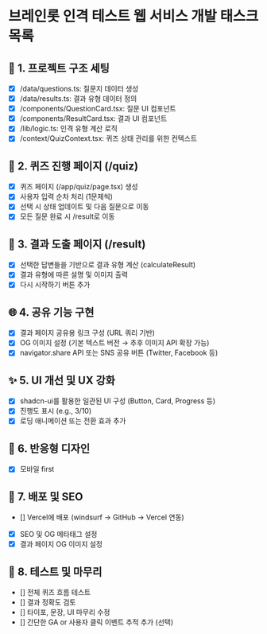 # 브레인롯 인격 테스트 웹 서비스 개발 태스크 목록

## 📁 1. 프로젝트 구조 세팅

- [x] /data/questions.ts: 질문지 데이터 생성
- [x] /data/results.ts: 결과 유형 데이터 정의
- [x] /components/QuestionCard.tsx: 질문 UI 컴포넌트
- [x] /components/ResultCard.tsx: 결과 UI 컴포넌트
- [x] /lib/logic.ts: 인격 유형 계산 로직
- [x] /context/QuizContext.tsx: 퀴즈 상태 관리를 위한 컨텍스트

## 🧠 2. 퀴즈 진행 페이지 (/quiz)

- [x] 퀴즈 페이지 (/app/quiz/page.tsx) 생성
- [x] 사용자 입력 순차 처리 (1문제씩)
- [x] 선택 시 상태 업데이트 및 다음 질문으로 이동
- [x] 모든 질문 완료 시 /result로 이동

## 🧮 3. 결과 도출 페이지 (/result)

- [x] 선택한 답변들을 기반으로 결과 유형 계산 (calculateResult)
- [x] 결과 유형에 따른 설명 및 이미지 출력
- [x] 다시 시작하기 버튼 추가

## 🌐 4. 공유 기능 구현

- [x] 결과 페이지 공유용 링크 구성 (URL 쿼리 기반)
- [x] OG 이미지 설정 (기본 텍스트 버전 → 추후 이미지 API 확장 가능)
- [x] navigator.share API 또는 SNS 공유 버튼 (Twitter, Facebook 등)

## ✨ 5. UI 개선 및 UX 강화

- [x] shadcn-ui를 활용한 일관된 UI 구성 (Button, Card, Progress 등)
- [x] 진행도 표시 (e.g., 3/10)
- [x] 로딩 애니메이션 또는 전환 효과 추가

## 📱 6. 반응형 디자인

- [x] 모바일 first

## 🚀 7. 배포 및 SEO

- [] Vercel에 배포 (windsurf → GitHub → Vercel 연동)
- [x] SEO 및 OG 메타태그 설정
- [x] 결과 페이지 OG 이미지 설정

## 🧪 8. 테스트 및 마무리

- [] 전체 퀴즈 흐름 테스트
- [] 결과 정확도 검토
- [] 타이포, 문장, UI 마무리 수정
- [] 간단한 GA or 사용자 클릭 이벤트 추적 추가 (선택)
